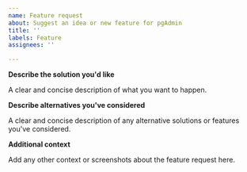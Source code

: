 ```yaml
---
name: Feature request
about: Suggest an idea or new feature for pgAdmin
title: ''
labels: Feature
assignees: ''

---
```


**Describe the solution you'd like**

A clear and concise description of what you want to happen.

**Describe alternatives you've considered**

A clear and concise description of any alternative solutions or features you've considered.

**Additional context**

Add any other context or screenshots about the feature request here.
